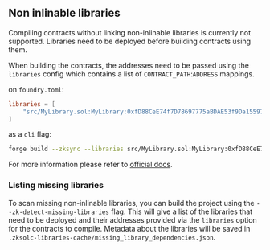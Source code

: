 ## Non inlinable libraries

Compiling contracts without linking non-inlinable libraries is currently not supported. Libraries need to be deployed before building contracts using them. 

When building the contracts, the addresses need to be passed using the `libraries` config which contains a list of `CONTRACT_PATH`:`ADDRESS` mappings.

on `foundry.toml`:

```toml
libraries = [
    "src/MyLibrary.sol:MyLibrary:0xfD88CeE74f7D78697775aBDAE53f9Da1559728E4"
]
```

as a `cli` flag:

```bash
forge build --zksync --libraries src/MyLibrary.sol:MyLibrary:0xfD88CeE74f7D78697775aBDAE53f9Da1559728E4

```

For more information please refer to [official docs](https://docs.zksync.io/build/developer-reference/ethereum-differences/libraries).

### Listing missing libraries

To scan missing non-inlinable libraries, you can build the project using the `--zk-detect-missing-libraries` flag. This will give a list of the libraries that need to be deployed and their addresses provided via the `libraries` option for the contracts to compile. Metadata about the libraries will be saved in `.zksolc-libraries-cache/missing_library_dependencies.json`.


